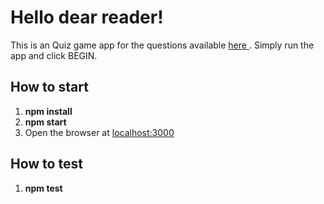 # Hello dear reader!

This is an Quiz game app for the questions available <a href="http://opentdb.com/api.php?amount=10&difficulty=hard&type=boolean"> here </a>. Simply run the app and click BEGIN.

## How to start

<ol>
    <li> <strong> npm install </strong> </li>
    <li> <strong> npm start </strong> </li>
    <li> Open the browser at <a href="http://localhost:3000/">localhost:3000</a> </li>
</ol>

## How to test

<ol>
    <li> <strong> npm test </strong> </li>
</ol>
